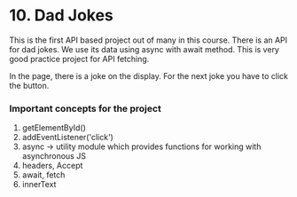 # 10. Dad Jokes

This is the first API based project out of many in this course. There is an API for dad jokes. We use its data using async with await method. This is very good practice project for API fetching.

In the page, there is a joke on the display. For the next joke you have to click the button.

### Important concepts for the project

1. getElementById()
2. addEventListener('click')
3. async -> utility module which provides functions for working with asynchronous JS
4. headers, Accept
5. await, fetch
6. innerText
